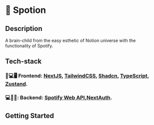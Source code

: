 # 🎹 Spotion

## Description

A brain-child from the easy esthetic of Notion universe with the functionality of Spotify. 

## Tech-stack

### 📱💻🖥️ Frontend: [NextJS](https://github.com/vercel/next.js), [TailwindCSS](https://github.com/tailwindlabs/tailwindcss), [Shadcn](https://github.com/shadcn-ui/ui), [TypeScript](https://github.com/microsoft/TypeScript), [Zustand](https://github.com/pmndrs/zustand).

### 💻🔧🚀: Backend: [Spotify Web API](https://developer.spotify.com/documentation/web-api),[NextAuth](https://github.com/nextauthjs/next-auth).

## Getting Started
